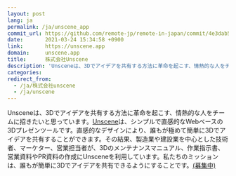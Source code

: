 ```yaml
---
layout: post
lang: ja
permalink: /ja/unscene_app
commit_url: https://github.com/remote-jp/remote-in-japan/commit/4e3dab585175c0c1073979dc41ff5b5356d1c5cf
date:       2021-03-24 15:34:58 +0900
link:       https://unscene.app
domain:     unscene.app
title:      株式会社Unscene
description: 'Unsceneは、3Dでアイデアを共有する方法に革命を起こす、情熱的な人をチームに招きたいと思っています。Unsceneは、シンプルで直感的なWebベースの3Dプレゼンツールです。直感的なデザインにより、誰もが極めて簡単に3Dでアイデアを共有することができます。その結果、製造業や建設業を中心とした技術者、マーケター、営業担当者が、3Dのメンテナンスマニュアル、作業指示書、営業資料やPR資料の作成にUnsceneを利用しています。私たちのミッションは、誰もが簡単に3Dでアイデアを共有できるようにすることです。(募集中)'
categories: 
redirect_from:
  - /ja/株式会社unscene
  - /ja/unscene
---
```


<p>Unsceneは、3Dでアイデアを共有する方法に革命を起こす、情熱的な人をチームに招きたいと思っています。<a href="https://youtu.be/_RF9qGPKres">Unscene</a>は、シンプルで直感的なWebベースの3Dプレゼンツールです。直感的なデザインにより、誰もが極めて簡単に3Dでアイデアを共有することができます。その結果、製造業や建設業を中心とした技術者、マーケター、営業担当者が、3Dのメンテナンスマニュアル、作業指示書、営業資料やPR資料の作成にUnsceneを利用しています。私たちのミッションは、誰もが簡単に3Dでアイデアを共有できるようにすることです。<a href="https://www.notion.so/Work-At-Unscene-2dd817a550614aea92875d7b0fac7db4">(募集中)</a></p>
